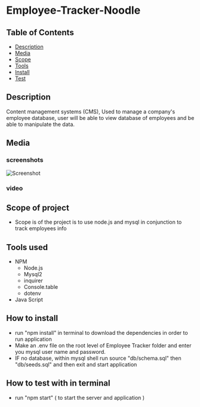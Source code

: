# Employee-Tracker-Noodle

## Table of Contents
- [Description](#description)
- [Media](#media)
- [Scope](#scope-of-project)
- [Tools](#tools-used)
- [Install](#how-to-install)
- [Test](#how-to-test)

## Description
Content management systems (CMS), Used to manage a company's employee database, user will be able to view database of employees and be able to manipulate the data.

## Media
### screenshots
![Screenshot]()
### video 



## Scope of project
- Scope is of the project is to use node.js and mysql in conjunction to track employees info


## Tools used
- NPM
    - Node.js
    - Mysql2
    - inquirer
    - Console.table
    - dotenv
- Java Script


## How to install 
- run "npm install" in terminal to download the dependencies in order to run application
- Make an .env file on the root level of Employee Tracker folder and enter you mysql user name and password.
- IF no database, within mysql shell run source "db/schema.sql" then "db/seeds.sql" and then exit and start application 

## How to test with in terminal 
- run "npm start" ( to start the server and application )



